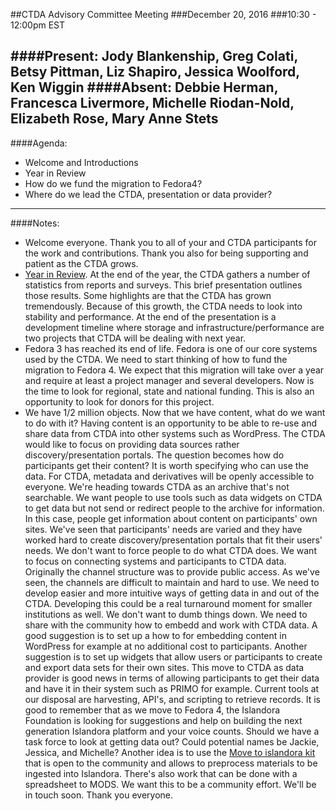 ##CTDA Advisory Committee Meeting
###December 20, 2016
###10:30 - 12:00pm EST

####Present: Jody Blankenship, Greg Colati, Betsy Pittman, Liz Shapiro, Jessica Woolford, Ken Wiggin
####Absent: Debbie Herman, Francesca Livermore, Michelle Riodan-Nold, Elizabeth Rose, Mary Anne Stets
---
####Agenda:
* Welcome and Introductions  
* Year in Review  
* How do we fund the migration to Fedora4?
* Where do we lead the CTDA, presentation or data provider?  


---
####Notes:  
* Welcome everyone. Thank you to all of your and CTDA participants for the work and contributions. Thank you also for being supporting and patient as the CTDA grows.  
* [Year in Review](http://www.slideshare.net/CTDigitalArchive/ctda-end-of-year-reports). At the end of the year, the CTDA gathers a number of statistics from reports and surveys. This brief presentation outlines those results. Some highlights are that the CTDA has grown tremendously. Because of this growth, the CTDA needs to look into stability and performance. At the end of the presentation is a development timeline where storage and infrastructure/performance are two projects that CTDA will be dealing with next year.  
* Fedora 3 has reached its end of life. Fedora is one of our core systems used by the CTDA. We need to start thinking of how to fund the migration to Fedora 4. We expect that this migration will take over a year and require at least a project manager and several developers. Now is the time to look for regional, state and national funding. This is also an opportunity to look for donors for this project.  
* We have 1/2 million objects. Now that we have content, what do we want to do with it? Having content is an opportunity to be able to re-use and share data from CTDA into other systems such as WordPress. The CTDA would like to focus on providing data sources rather discovery/presentation portals. The question becomes how do participants get their content? It is worth specifying who can use the data. For CTDA, metadata and derivatives will be openly accessible to everyone. We're heading towards CTDA as an archive that's not searchable. We want people to use tools such as data widgets on CTDA to get data but not send or redirect people to the archive for information. In this case, people get information about content on participants' own sites. We've seen that participants' needs are varied and they have worked hard to create discovery/presentation portals that fit their users' needs. We don't want to force people to do what CTDA does. We want to focus on connecting systems and participants to CTDA data. Originally the channel structure was to provide public access. As we've seen, the channels are difficult to maintain and hard to use. We need to develop easier and more intuitive ways of getting data in and out of the CTDA. Developing this could be a real turnaround moment for smaller institutions as well. We don't want to dumb things down. We need to share with the community how to embedd and work with CTDA data. A good suggestion is to set up a how to for embedding content in WordPress for example at no additional cost to participants. Another suggestion is to set up widgets that allow users or participants to create and export data sets for their own sites. This move to CTDA as data provider is good news in terms of allowing participants to get their data and have it in their system such as PRIMO for example. Current tools at our disposal are harvesting, API's, and scripting to retrieve records. It is good to remember that as we move to Fedora 4, the Islandora Foundation is looking for suggestions and help on building the next generation Islandora platform and your voice counts. Should we have a task force to look at getting data out? Could potential names be Jackie, Jessica, and Michelle? Another idea is to use the [Move to islandora kit](https://github.com/MarcusBarnes/mik) that is open to the community and allows to preprocess materials to be ingested into Islandora. There's also work that can be done with a spreadsheet to MODS. We want this to be a community effort. We'll be in touch soon. Thank you everyone.
